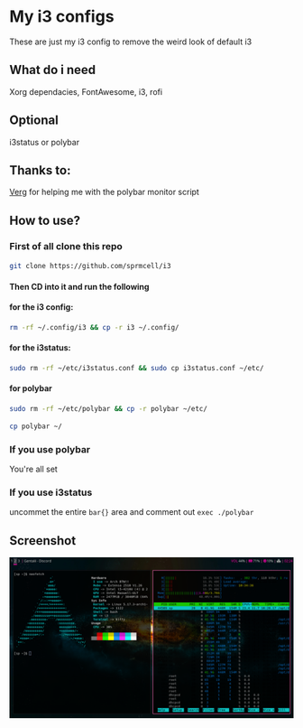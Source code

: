 # My i3 configs

These are just my i3 config to remove the weird look of default i3

## What do i need

Xorg dependacies, FontAwesome, i3, rofi

## Optional

i3status or polybar

## Thanks to:

[Verg](https://github.com/CordlessCoder) for helping me with the polybar monitor script

## How to use?

### First of all clone this repo
```sh
git clone https://github.com/sprmcell/i3
```
#### Then CD into it and run the following

#### for the i3 config:
```sh
rm -rf ~/.config/i3 && cp -r i3 ~/.config/
```

#### for the i3status:
```sh
sudo rm -rf ~/etc/i3status.conf && sudo cp i3status.conf ~/etc/
```

#### for polybar

```sh
sudo rm -rf ~/etc/polybar && cp -r polybar ~/etc/
```
```sh
cp polybar ~/
```

### If you use polybar

You're all set

### If you use i3status

uncommet the entire `bar{}` area and comment out `exec ./polybar`

## Screenshot

![i love you](https://github.com/sprmcell/i3/blob/main/screenshot.png)
